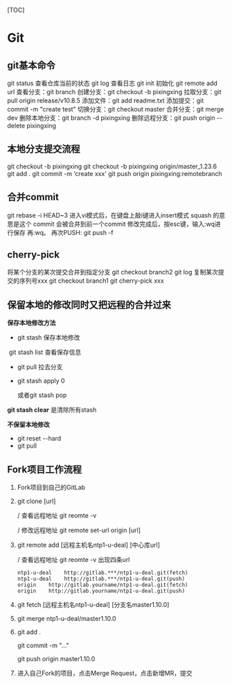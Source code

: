 [TOC]

# Git

## git基本命令
git status  查看仓库当前的状态
git log  查看日志
git init  初始化
git remote add url
查看分支：git branch
创建分支：git checkout -b pixingxing
拉取分支：git pull origin release/v10.8.5
添加文件：git add readme.txt 
添加提交：git commit -m "create test"
切换分支：git checkout master
合并分支：git merge dev
删除本地分支：git branch -d pixingxing
删除远程分支：git push origin --delete pixingxing

## 本地分支提交流程
git checkout -b pixingxing
git checkout -b pixingxing origin/master_1.23.6
git add .
git commit -m ‘create xxx'
git push origin pixingxing:remotebranch

## 合并commit
git rebase -i HEAD~3
进入vi模式后，在键盘上敲i键进入insert模式
squash 的意思是这个 commit 会被合并到前一个commit
修改完成后，按esc键，输入:wq进行保存 再:wq。
再次PUSH: git push -f

## cherry-pick
将某个分支的某次提交合并到指定分支
git checkout branch2
git log 复制某次提交的序列号xxx
git checkout branch1
git cherry-pick xxx

## 保留本地的修改同时又把远程的合并过来
**保存本地修改方法**

- git stash	保存本地修改

​       git stash list	查看保存信息

- git pull      拉去分支

- git stash apply 0

  或者git stash pop

**git  stash clear** 是清除所有stash

**不保留本地修改**

- git reset --hard 
- git pull

## Fork项目工作流程

1. Fork项目到自己的GitLab

2. git clone [url]

   / 查看远程地址 git reomte -v

   / 修改远程地址 git remote set-url origin [url]

3. git remote add [远程主机名ntp1-u-deal] [中心库url]

   / 查看远程地址 git reomte -v   出现四条url

   ```shell
   ntp1-u-deal    http://gitlab.***/ntp1-u-deal.git(fetch)
   ntp1-u-deal    http://gitlab.***/ntp1-u-deal.git(push)
   origin    http://gitlab.yourname/ntp1-u-deal.git(fetch)
   origin    http://gitlab.yourname/ntp1-u-deal.git(push)
   ```

4. git fetch  [远程主机名ntp1-u-deal]  [分支名master1.10.0]   

5. git merge  ntp1-u-deal/master1.10.0

6. git add .

   git commit -m "..."

   git push origin master1.10.0

7. 进入自己Fork的项目，点击Merge Request，点击新增MR，提交